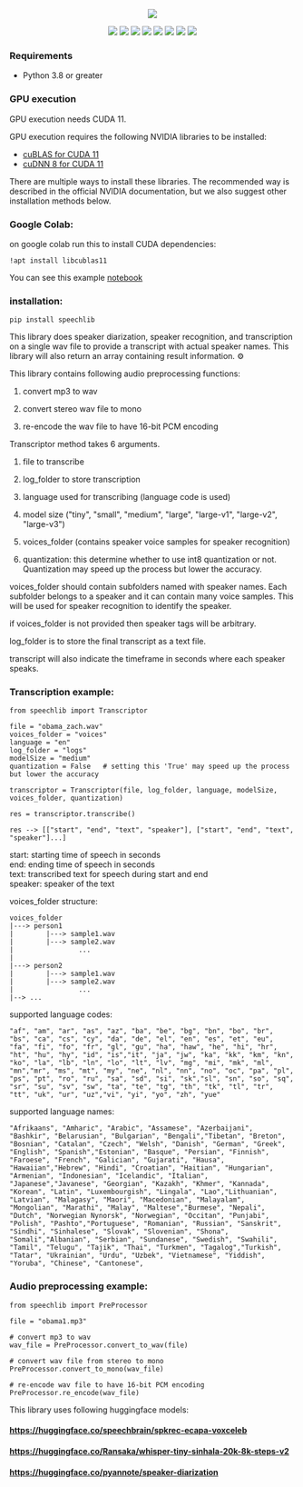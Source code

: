 <p align="center">
  <img src="speechlib.png" />
</p>

<p align="center">
    <a href="./LICENSE"><img src="https://img.shields.io/github/license/Navodplayer1/speechlib"></a>
    <a href="https://github.com/Navodplayer1/speechlib/releases"><img src="https://img.shields.io/github/v/release/Navodplayer1/speechlib?color=ffa"></a>
    <a href="support os"><img src="https://img.shields.io/badge/os-linux%2C%20win%2C%20mac-pink.svg"></a>
    <a href=""><img src="https://img.shields.io/badge/python-3.7+-aff.svg"></a>
    <a href="https://github.com/Navodplayer1/speechlib/graphs/contributors"><img src="https://img.shields.io/github/contributors/Navodplayer1/speechlib?color=9ea"></a>
    <a href="https://github.com/Navodplayer1/speechlib/issues"><img src="https://img.shields.io/github/issues/Navodplayer1/speechlib?color=9cc"></a>
    <a href="https://github.com/Navodplayer1/speechlib/stargazers"><img src="https://img.shields.io/github/stars/Navodplayer1/speechlib?color=ccf"></a>
    <a href="https://pypi.org/project/speechlib/"><img src="https://static.pepy.tech/badge/speechlib"></a>
    
</p>


### Requirements

* Python 3.8 or greater

### GPU execution

GPU execution needs CUDA 11.  

GPU execution requires the following NVIDIA libraries to be installed:

* [cuBLAS for CUDA 11](https://developer.nvidia.com/cublas)
* [cuDNN 8 for CUDA 11](https://developer.nvidia.com/cudnn)

There are multiple ways to install these libraries. The recommended way is described in the official NVIDIA documentation, but we also suggest other installation methods below.

### Google Colab:

on google colab run this to install CUDA dependencies:
```
!apt install libcublas11
```

You can see this example [notebook](https://colab.research.google.com/drive/1lpoWrHl5443LSnTG3vJQfTcg9oFiCQSz?usp=sharing)

### installation:
```
pip install speechlib
```

This library does speaker diarization, speaker recognition, and transcription on a single wav file to provide a transcript with actual speaker names. This library will also return an array containing result information. ⚙ 

This library contains following audio preprocessing functions:

1. convert mp3 to wav

2. convert stereo wav file to mono

3. re-encode the wav file to have 16-bit PCM encoding

Transcriptor method takes 6 arguments. 

1. file to transcribe

2. log_folder to store transcription

3. language used for transcribing (language code is used)

4. model size ("tiny", "small", "medium", "large", "large-v1", "large-v2", "large-v3")

5. voices_folder (contains speaker voice samples for speaker recognition)

6. quantization: this determine whether to use int8 quantization or not. Quantization may speed up the process but lower the accuracy.

voices_folder should contain subfolders named with speaker names. Each subfolder belongs to a speaker and it can contain many voice samples. This will be used for speaker recognition to identify the speaker.

if voices_folder is not provided then speaker tags will be arbitrary.

log_folder is to store the final transcript as a text file.

transcript will also indicate the timeframe in seconds where each speaker speaks.

### Transcription example:

```
from speechlib import Transcriptor

file = "obama_zach.wav"
voices_folder = "voices"
language = "en"
log_folder = "logs"
modelSize = "medium"
quantization = False   # setting this 'True' may speed up the process but lower the accuracy

transcriptor = Transcriptor(file, log_folder, language, modelSize, voices_folder, quantization)

res = transcriptor.transcribe()

res --> [["start", "end", "text", "speaker"], ["start", "end", "text", "speaker"]...]
```

start: starting time of speech in seconds  
end: ending time of speech in seconds  
text: transcribed text for speech during start and end  
speaker: speaker of the text 

voices_folder structure:  
```
voices_folder    
|---> person1      
|        |---> sample1.wav   
|        |---> sample2.wav     
|                ...
|
|---> person2  
|        |---> sample1.wav  
|        |---> sample2.wav   
|                ...
|--> ...  
```

supported language codes:  

```
"af", "am", "ar", "as", "az", "ba", "be", "bg", "bn", "bo", "br", "bs", "ca", "cs", "cy", "da", "de", "el", "en", "es", "et", "eu", "fa", "fi", "fo", "fr", "gl", "gu", "ha", "haw", "he", "hi", "hr", "ht", "hu", "hy", "id", "is","it", "ja", "jw", "ka", "kk", "km", "kn", "ko", "la", "lb", "ln", "lo", "lt", "lv", "mg", "mi", "mk", "ml", "mn","mr", "ms", "mt", "my", "ne", "nl", "nn", "no", "oc", "pa", "pl", "ps", "pt", "ro", "ru", "sa", "sd", "si", "sk","sl", "sn", "so", "sq", "sr", "su", "sv", "sw", "ta", "te", "tg", "th", "tk", "tl", "tr", "tt", "uk", "ur", "uz","vi", "yi", "yo", "zh", "yue"
```

supported language names:

```
"Afrikaans", "Amharic", "Arabic", "Assamese", "Azerbaijani", "Bashkir", "Belarusian", "Bulgarian", "Bengali","Tibetan", "Breton", "Bosnian", "Catalan", "Czech", "Welsh", "Danish", "German", "Greek", "English", "Spanish","Estonian", "Basque", "Persian", "Finnish", "Faroese", "French", "Galician", "Gujarati", "Hausa", "Hawaiian","Hebrew", "Hindi", "Croatian", "Haitian", "Hungarian", "Armenian", "Indonesian", "Icelandic", "Italian", "Japanese","Javanese", "Georgian", "Kazakh", "Khmer", "Kannada", "Korean", "Latin", "Luxembourgish", "Lingala", "Lao","Lithuanian", "Latvian", "Malagasy", "Maori", "Macedonian", "Malayalam", "Mongolian", "Marathi", "Malay", "Maltese","Burmese", "Nepali", "Dutch", "Norwegian Nynorsk", "Norwegian", "Occitan", "Punjabi", "Polish", "Pashto","Portuguese", "Romanian", "Russian", "Sanskrit", "Sindhi", "Sinhalese", "Slovak", "Slovenian", "Shona", "Somali","Albanian", "Serbian", "Sundanese", "Swedish", "Swahili", "Tamil", "Telugu", "Tajik", "Thai", "Turkmen", "Tagalog","Turkish", "Tatar", "Ukrainian", "Urdu", "Uzbek", "Vietnamese", "Yiddish", "Yoruba", "Chinese", "Cantonese",
```

### Audio preprocessing example:

```
from speechlib import PreProcessor

file = "obama1.mp3"

# convert mp3 to wav
wav_file = PreProcessor.convert_to_wav(file)   

# convert wav file from stereo to mono
PreProcessor.convert_to_mono(wav_file)

# re-encode wav file to have 16-bit PCM encoding
PreProcessor.re_encode(wav_file)
```

This library uses following huggingface models:

#### https://huggingface.co/speechbrain/spkrec-ecapa-voxceleb
#### https://huggingface.co/Ransaka/whisper-tiny-sinhala-20k-8k-steps-v2
#### https://huggingface.co/pyannote/speaker-diarization